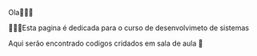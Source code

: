 Ola🤸🏾‍♂️

🤽🏾‍♀️Esta pagina é dedicada para o curso de desenvolvimeto de sistemas

Aqui serão encontrado codigos cridados em sala de aula 🍫
